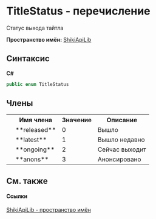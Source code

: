 # TitleStatus - перечисление


Статус выхода тайтла

**Пространство имён:**&nbsp;<a target="_blank" href="N_ShikiApiLib.md">ShikiApiLib</a>

## Синтаксис

**C#**<br />
``` C#
public enum TitleStatus
```


## Члены
<table>
	<tr>
		<th/>
		<th>Имя члена</th>
		<th>Значение</th>
		<th>Описание</th>
	</tr>
	<tr>
		<td />
		<td target="F:ShikiApiLib.TitleStatus.released">**released**</td>
		<td>0</td>
		<td>Вышло</td>
	</tr>
	<tr>
		<td />
		<td target="F:ShikiApiLib.TitleStatus.latest">**latest**</td>
		<td>1</td>
		<td>Вышло недавно</td>
	</tr>
	<tr>
		<td />
		<td target="F:ShikiApiLib.TitleStatus.ongoing">**ongoing**</td>
		<td>2</td>
		<td>Сейчас выходит</td>
	</tr>
	<tr>
		<td />
		<td target="F:ShikiApiLib.TitleStatus.anons">**anons**</td>
		<td>3</td>
		<td>Анонсировано</td>
	</tr>
</table>

## См. также


#### Ссылки
<a target="_blank" href="N_ShikiApiLib.md">ShikiApiLib - пространство имён</a>
<br />